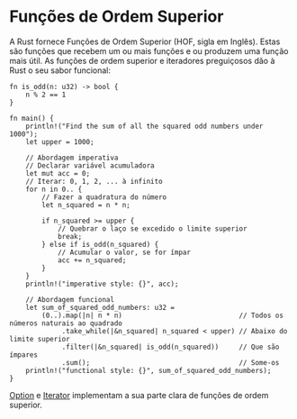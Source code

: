 # Funções de Ordem Superior

A Rust fornece Funções de Ordem Superior (HOF, sigla em Inglês). Estas são funções que recebem um ou mais funções e ou produzem uma função mais útil. As funções de ordem superior e iteradores preguiçosos dão à Rust o seu sabor funcional:

```rust,editable
fn is_odd(n: u32) -> bool {
    n % 2 == 1
}

fn main() {
    println!("Find the sum of all the squared odd numbers under 1000");
    let upper = 1000;

    // Abordagem imperativa
    // Declarar variável acumuladora
    let mut acc = 0;
    // Iterar: 0, 1, 2, ... à infinito
    for n in 0.. {
        // Fazer a quadratura do número
        let n_squared = n * n;

        if n_squared >= upper {
            // Quebrar o laço se excedido o limite superior
            break;
        } else if is_odd(n_squared) {
            // Acumular o valor, se for ímpar
            acc += n_squared;
        }
    }
    println!("imperative style: {}", acc);

    // Abordagem funcional
    let sum_of_squared_odd_numbers: u32 =
        (0..).map(|n| n * n)                             // Todos os números naturais ao quadrado
             .take_while(|&n_squared| n_squared < upper) // Abaixo do limite superior
             .filter(|&n_squared| is_odd(n_squared))     // Que são ímpares
             .sum();                                     // Some-os
    println!("functional style: {}", sum_of_squared_odd_numbers);
}
```

[Option][option] e [Iterator][iter] implementam a sua parte clara de funções de ordem superior.

[option]: https://doc.rust-lang.org/core/option/enum.Option.html
[iter]: https://doc.rust-lang.org/core/iter/trait.Iterator.html
